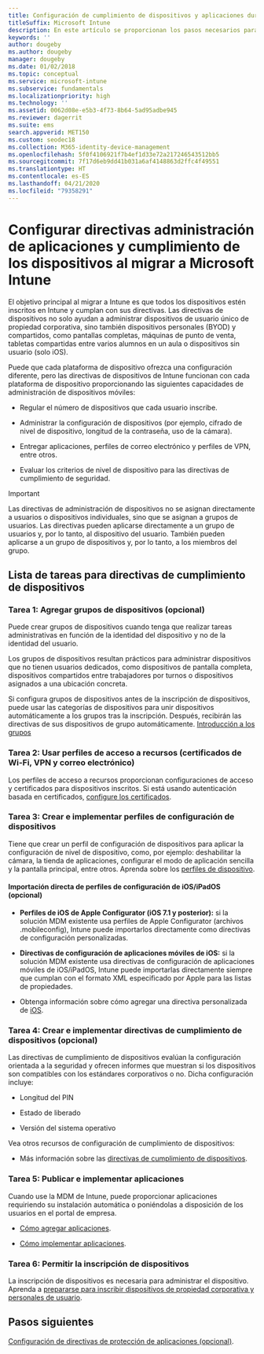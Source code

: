 ```yaml
---
title: Configuración de cumplimiento de dispositivos y aplicaciones durante una migración a Intune
titleSuffix: Microsoft Intune
description: En este artículo se proporcionan los pasos necesarios para configurar directivas de aplicaciones y cumplimiento de dispositivos durante una migración de Microsoft Intune.
keywords: ''
author: dougeby
ms.author: dougeby
manager: dougeby
ms.date: 01/02/2018
ms.topic: conceptual
ms.service: microsoft-intune
ms.subservice: fundamentals
ms.localizationpriority: high
ms.technology: ''
ms.assetid: 0062d08e-e5b3-4f73-8b64-5ad95adbe945
ms.reviewer: dagerrit
ms.suite: ems
search.appverid: MET150
ms.custom: seodec18
ms.collection: M365-identity-device-management
ms.openlocfilehash: 5f0f4106921f7b4ef1d33e72a217246543512bb5
ms.sourcegitcommit: 7f17d6eb9dd41b031a6af4148863d2ffc4f49551
ms.translationtype: HT
ms.contentlocale: es-ES
ms.lasthandoff: 04/21/2020
ms.locfileid: "79358291"
---
```

# <a name="configure-device-compliance-and-app-management-policies-when-migrating-to-microsoft-intune"></a>Configurar directivas administración de aplicaciones y cumplimiento de los dispositivos al migrar a Microsoft Intune

El objetivo principal al migrar a Intune es que todos los dispositivos estén inscritos en Intune y cumplan con sus directivas. Las directivas de dispositivos no solo ayudan a administrar dispositivos de usuario único de propiedad corporativa, sino también dispositivos personales (BYOD) y compartidos, como pantallas completas, máquinas de punto de venta, tabletas compartidas entre varios alumnos en un aula o dispositivos sin usuario (solo iOS).

Puede que cada plataforma de dispositivo ofrezca una configuración diferente, pero las directivas de dispositivos de Intune funcionan con cada plataforma de dispositivo proporcionando las siguientes capacidades de administración de dispositivos móviles:

- Regular el número de dispositivos que cada usuario inscribe.

- Administrar la configuración de dispositivos (por ejemplo, cifrado de nivel de dispositivo, longitud de la contraseña, uso de la cámara).

- Entregar aplicaciones, perfiles de correo electrónico y perfiles de VPN, entre otros.

- Evaluar los criterios de nivel de dispositivo para las directivas de cumplimiento de seguridad.

> [!IMPORTANT]
> Las directivas de administración de dispositivos no se asignan directamente a usuarios o dispositivos individuales, sino que se asignan a grupos de usuarios. Las directivas pueden aplicarse directamente a un grupo de usuarios y, por lo tanto, al dispositivo del usuario. También pueden aplicarse a un grupo de dispositivos y, por lo tanto, a los miembros del grupo.

## <a name="task-list-for-device-compliance-policies"></a>Lista de tareas para directivas de cumplimiento de dispositivos

### <a name="task-1-add-device-groups-optional"></a>Tarea 1: Agregar grupos de dispositivos (opcional)

Puede crear grupos de dispositivos cuando tenga que realizar tareas administrativas en función de la identidad del dispositivo y no de la identidad del usuario.

Los grupos de dispositivos resultan prácticos para administrar dispositivos que no tienen usuarios dedicados, como dispositivos de pantalla completa, dispositivos compartidos entre trabajadores por turnos o dispositivos asignados a una ubicación concreta.

Si configura grupos de dispositivos antes de la inscripción de dispositivos, puede usar las categorías de dispositivos para unir dispositivos automáticamente a los grupos tras la inscripción. Después, recibirán las directivas de sus dispositivos de grupo automáticamente. [Introducción a los grupos](groups-get-started.md)

### <a name="task-2-use-resource-access-profiles-wi-fi-vpn-and-email-certificates"></a>Tarea 2: Usar perfiles de acceso a recursos (certificados de Wi-Fi, VPN y correo electrónico)

Los perfiles de acceso a recursos proporcionan configuraciones de acceso y certificados para dispositivos inscritos. Si está usando autenticación basada en certificados, [configure los certificados](../protect/certificates-configure.md).

### <a name="task-3-create-and-deploy-device-configuration-profiles"></a>Tarea 3: Crear e implementar perfiles de configuración de dispositivos

Tiene que crear un perfil de configuración de dispositivos para aplicar la configuración de nivel de dispositivo, como, por ejemplo: deshabilitar la cámara, la tienda de aplicaciones, configurar el modo de aplicación sencilla y la pantalla principal, entre otros. Aprenda sobre los [perfiles de dispositivo](../configuration/device-profiles.md).

#### <a name="directly-import-iosipados-configuration-profiles-optional"></a>Importación directa de perfiles de configuración de iOS/iPadOS (opcional)

- **Perfiles de iOS de Apple Configurator (iOS 7.1 y posterior):** si la solución MDM existente usa perfiles de Apple Configurator (archivos .mobileconfig), Intune puede importarlos directamente como directivas de configuración personalizadas.

- **Directivas de configuración de aplicaciones móviles de iOS:** si la solución MDM existente usa directivas de configuración de aplicaciones móviles de iOS/iPadOS, Intune puede importarlas directamente siempre que cumplan con el formato XML especificado por Apple para las listas de propiedades.

- Obtenga información sobre cómo agregar una directiva personalizada de [iOS](../configuration/custom-settings-ios.md).

### <a name="task-4-create-and-deploy-device-compliance-policies-optional"></a>Tarea 4: Crear e implementar directivas de cumplimiento de dispositivos (opcional)

Las directivas de cumplimiento de dispositivos evalúan la configuración orientada a la seguridad y ofrecen informes que muestran si los dispositivos son compatibles con los estándares corporativos o no. Dicha configuración incluye:

- Longitud del PIN

- Estado de liberado

- Versión del sistema operativo

Vea otros recursos de configuración de cumplimiento de dispositivos:

- Más información sobre las [directivas de cumplimiento de dispositivos](../protect/device-compliance-get-started.md).

### <a name="task-5-publish-and-deploy-apps"></a>Tarea 5: Publicar e implementar aplicaciones

Cuando use la MDM de Intune, puede proporcionar aplicaciones requiriendo su instalación automática o poniéndolas a disposición de los usuarios en el portal de empresa.

- [Cómo agregar aplicaciones](../apps/apps-add.md).

- [Cómo implementar aplicaciones](../apps/apps-deploy.md).

### <a name="task-6-enable-device-enrollment"></a>Tarea 6: Permitir la inscripción de dispositivos

La inscripción de dispositivos es necesaria para administrar el dispositivo. Aprenda a [prepararse para inscribir dispositivos de propiedad corporativa y personales de usuario](../enrollment/device-enrollment.md).

## <a name="next-steps"></a>Pasos siguientes

[Configuración de directivas de protección de aplicaciones (opcional)](../apps/app-protection-policies.md).
